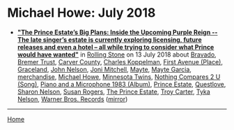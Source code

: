 # Michael Howe: July 2018

 - [**"The Prince Estate’s Big Plans: Inside the Upcoming Purple Reign -- The late singer’s estate is currently exploring licensing, future releases and even a hotel – all while trying to consider what Prince would have wanted"**](https://www.rollingstone.com/music/music-features/prince-estate-big-plans-upcoming-purple-reign-698529/) in [Rolling Stone](https://www.rollingstone.com/) on 13 July 2018 about [Bravado](https://bjmdotnet.github.io/pr1nc3/topics/bravado/), [Bremer Trust](https://bjmdotnet.github.io/pr1nc3/topics/bremer-trust/), [Carver County](https://bjmdotnet.github.io/pr1nc3/topics/carver-county/), [Charles Koppelman](https://bjmdotnet.github.io/pr1nc3/topics/charles-koppelman/), [First Avenue (Place)](https://bjmdotnet.github.io/pr1nc3/topics/place/first-avenue/), [Graceland](https://bjmdotnet.github.io/pr1nc3/topics/graceland/), [John Nelson](https://bjmdotnet.github.io/pr1nc3/topics/john-nelson/), [Joni Mitchell](https://bjmdotnet.github.io/pr1nc3/topics/joni-mitchell/), [Mayte](https://bjmdotnet.github.io/pr1nc3/topics/mayte/), [Mayte Garcia](https://bjmdotnet.github.io/pr1nc3/topics/mayte-garcia/), [merchandise](https://bjmdotnet.github.io/pr1nc3/topics/merchandise/), [Michael Howe](https://bjmdotnet.github.io/pr1nc3/topics/michael-howe/), [Minnesota Twins](https://bjmdotnet.github.io/pr1nc3/topics/minnesota-twins/), [Nothing Compares 2 U (Song)](https://bjmdotnet.github.io/pr1nc3/topics/song/nothing-compares-2-u/), [Piano and a Microphone 1983 (Album)](https://bjmdotnet.github.io/pr1nc3/topics/album/piano-and-a-microphone-1983/), [Prince Estate](https://bjmdotnet.github.io/pr1nc3/topics/prince-estate/), [Questlove](https://bjmdotnet.github.io/pr1nc3/topics/questlove/), [Sharon Nelson](https://bjmdotnet.github.io/pr1nc3/topics/sharon-nelson/), [Susan Rogers](https://bjmdotnet.github.io/pr1nc3/topics/susan-rogers/), [The Prince Estate](https://bjmdotnet.github.io/pr1nc3/topics/the-prince-estate/), [Troy Carter](https://bjmdotnet.github.io/pr1nc3/topics/troy-carter/), [Tyka Nelson](https://bjmdotnet.github.io/pr1nc3/topics/tyka-nelson/), [Warner Bros. Records](https://bjmdotnet.github.io/pr1nc3/topics/warner-bros-records/) ([mirror](https://web.archive.org/web/*/https://www.rollingstone.com/music/music-features/prince-estate-big-plans-upcoming-purple-reign-698529/))

----

[Home](./)

